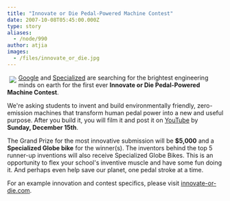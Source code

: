 ```yaml
---
title: "Innovate or Die Pedal-Powered Machine Contest"
date: 2007-10-08T05:45:00.000Z
type: story
aliases:
  - /node/990
author: atjia
images:
  - /files/innovate_or_die.jpg
---
```


<div class="field field-name-body field-type-text-with-summary field-label-hidden"><div class="field-items"><div class="field-item even"><p><img src="/files/innovate_or_die.jpg" vspace="5" hspace="5" align="left"><a href="https://www.google.com/">Google</a> and <a href="http://www.specialized.com/">Specialized</a> are searching for the brightest engineering minds on earth for the first ever <strong>Innovate or Die Pedal-Powered Machine Contest</strong>.</p>
<p>We&apos;re asking students to invent and build environmentally friendly, zero-emission machines that transform human pedal power into a new and useful purpose. After you build it, you will film it and post it on <a href="https://www.youtube.com">YouTube</a> by <strong>Sunday, December 15th</strong>.</p>
<p>The Grand Prize for the most innovative submission will be <strong>$5,000</strong> and a <strong>Specialized Globe bike</strong> for the winner(s).  The inventors behind the top 5 runner-up inventions will also receive Specialized Globe Bikes. This is an opportunity to flex your school&apos;s inventive muscle and have some fun doing it. And perhaps even help save our planet, one pedal stroke at a time.</p>
<p>For an example innovation and contest specifics, please visit <a href="http://innovate-or-die.com">innovate-or-die.com</a>.</p>
</div></div></div>    <footer>
          </footer>